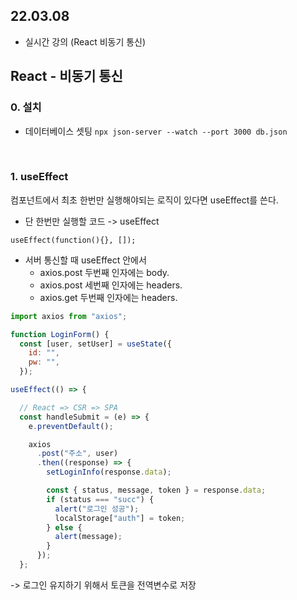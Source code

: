 ## 22.03.08
* 실시간 강의 (React 비동기 통신)


## React - 비동기 통신

### 0. 설치

* 데이터베이스 셋팅
```npx json-server --watch --port 3000 db.json```

<br>

### 1. useEffect

컴포넌트에서 최초 한번만 실행해야되는 로직이 있다면 useEffect를 쓴다.

* 단 한번만 실행할 코드 -> useEffect

```useEffect(function(){}, []);```

* 서버 통신할 때 useEffect 안에서
    * axios.post 두번째 인자에는 body.
    * axios.post 세번째 인자에는 headers.
    * axios.get 두번째 인자에는 headers.

```jsx
import axios from "axios";

function LoginForm() {
  const [user, setUser] = useState({
    id: "",
    pw: "",
  });

useEffect(() => {

  // React => CSR => SPA
  const handleSubmit = (e) => {
    e.preventDefault();

    axios
      .post("주소", user)
      .then((response) => {
        setLoginInfo(response.data);

        const { status, message, token } = response.data;
        if (status === "succ") {
          alert("로그인 성공");
          localStorage["auth"] = token;
        } else {
          alert(message);
        }
      });
  };
```

-> 로그인 유지하기 위해서 토큰을 전역변수로 저장

